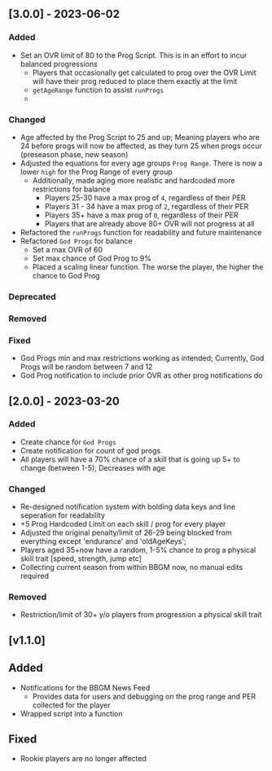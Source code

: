 ## [3.0.0] - 2023-06-02

### Added

-   Set an OVR limit of 80 to the Prog Script. This is in an effort to incur balanced progressions
    -   Players that occasionally get calculated to prog over the OVR Limit will have their prog reduced to place them exactly at the limit
    -   `getAgeRange` function to assist `runProgs`
    -

### Changed

-   Age affected by the Prog Script to 25 and up; Meaning players who are 24 before progs will now be affected, as they turn 25 when progs occur (preseason phase, new season)
-   Adjusted the equations for every age groups `Prog Range`. There is now a lower `high` for the Prog Range of every group
    -   Additionally, made aging more realistic and hardcoded more restrictions for balance
        -   Players 25-30 have a max prog of `4`, regardless of their PER
        -   Players 31 - 34 have a max prog of `2`, regardless of their PER
        -   Players 35+ have a max prog of `0`, regardless of their PER
        -   Players that are already above 80+ OVR will not progress at all
-   Refactored the `runProgs` function for readability and future maintenance
-   Refactored `God Progs` for balance
    -   Set a max OVR of 60
    -   Set max chance of God Prog to 9%
    -   Placed a scaling linear function. The worse the player, the higher the chance to God Prog

### Deprecated

### Removed

### Fixed

-   God Progs min and max restrictions working as intended; Currently, God Progs will be random between 7 and 12
-   God Prog notification to include prior OVR as other prog notifications do

## [2.0.0] - 2023-03-20

### Added

-   Create chance for `God Progs`
-   Create notification for count of god progs
-   All players will have a 70% chance of a skill that is going up 5+ to change (between 1-5); Decreases with age

### Changed

-   Re-designed notification system with bolding data keys and line seperation for readability
-   +5 Prog Hardcoded Limit on each skill / prog for every player
-   Adjusted the original penalty/limit of 26-29 being blocked from everything except 'endurance' and 'oldAgeKeys';
-   Players aged 35+now have a random, 1-5% chance to prog a physical skill trait [speed, strength, jump etc]
-   Collecting current season from within BBGM now, no manual edits required

### Removed

-   Restriction/limit of 30+ y/o players from progression a physical skill trait

## [v1.1.0]

## Added

-   Notifications for the BBGM News Feed
    -   Provides data for users and debugging on the prog range and PER collected for the player
-   Wrapped script into a function

## Fixed

-   Rookie players are no longer affected
